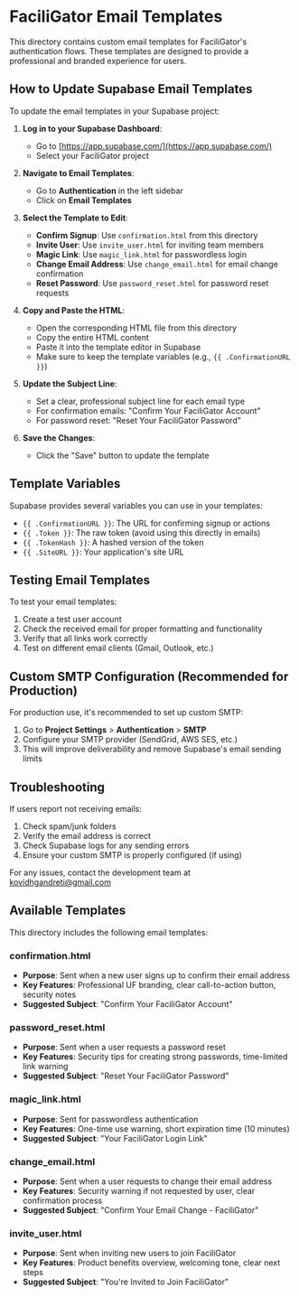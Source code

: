 # FaciliGator Email Templates

This directory contains custom email templates for FaciliGator's authentication flows. These templates are designed to provide a professional and branded experience for users.

## How to Update Supabase Email Templates

To update the email templates in your Supabase project:

1. **Log in to your Supabase Dashboard**:
   - Go to [https://app.supabase.com/](https://app.supabase.com/)
   - Select your FaciliGator project

2. **Navigate to Email Templates**:
   - Go to **Authentication** in the left sidebar
   - Click on **Email Templates**

3. **Select the Template to Edit**:
   - **Confirm Signup**: Use `confirmation.html` from this directory
   - **Invite User**: Use `invite_user.html` for inviting team members
   - **Magic Link**: Use `magic_link.html` for passwordless login
   - **Change Email Address**: Use `change_email.html` for email change confirmation
   - **Reset Password**: Use `password_reset.html` for password reset requests

4. **Copy and Paste the HTML**:
   - Open the corresponding HTML file from this directory
   - Copy the entire HTML content
   - Paste it into the template editor in Supabase
   - Make sure to keep the template variables (e.g., `{{ .ConfirmationURL }}`)

5. **Update the Subject Line**:
   - Set a clear, professional subject line for each email type
   - For confirmation emails: "Confirm Your FaciliGator Account"
   - For password reset: "Reset Your FaciliGator Password"

6. **Save the Changes**:
   - Click the "Save" button to update the template

## Template Variables

Supabase provides several variables you can use in your templates:

- `{{ .ConfirmationURL }}`: The URL for confirming signup or actions
- `{{ .Token }}`: The raw token (avoid using this directly in emails)
- `{{ .TokenHash }}`: A hashed version of the token
- `{{ .SiteURL }}`: Your application's site URL

## Testing Email Templates

To test your email templates:

1. Create a test user account
2. Check the received email for proper formatting and functionality
3. Verify that all links work correctly
4. Test on different email clients (Gmail, Outlook, etc.)

## Custom SMTP Configuration (Recommended for Production)

For production use, it's recommended to set up custom SMTP:

1. Go to **Project Settings** > **Authentication** > **SMTP**
2. Configure your SMTP provider (SendGrid, AWS SES, etc.)
3. This will improve deliverability and remove Supabase's email sending limits

## Troubleshooting

If users report not receiving emails:

1. Check spam/junk folders
2. Verify the email address is correct
3. Check Supabase logs for any sending errors
4. Ensure your custom SMTP is properly configured (if using)

For any issues, contact the development team at kovidhgandreti@gmail.com

## Available Templates

This directory includes the following email templates:

### confirmation.html
- **Purpose**: Sent when a new user signs up to confirm their email address
- **Key Features**: Professional UF branding, clear call-to-action button, security notes
- **Suggested Subject**: "Confirm Your FaciliGator Account"

### password_reset.html
- **Purpose**: Sent when a user requests a password reset
- **Key Features**: Security tips for creating strong passwords, time-limited link warning
- **Suggested Subject**: "Reset Your FaciliGator Password"

### magic_link.html
- **Purpose**: Sent for passwordless authentication
- **Key Features**: One-time use warning, short expiration time (10 minutes)
- **Suggested Subject**: "Your FaciliGator Login Link"

### change_email.html
- **Purpose**: Sent when a user requests to change their email address
- **Key Features**: Security warning if not requested by user, clear confirmation process
- **Suggested Subject**: "Confirm Your Email Change - FaciliGator"

### invite_user.html
- **Purpose**: Sent when inviting new users to join FaciliGator
- **Key Features**: Product benefits overview, welcoming tone, clear next steps
- **Suggested Subject**: "You're Invited to Join FaciliGator" 